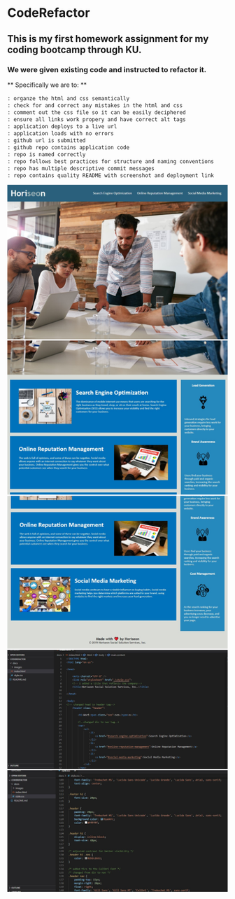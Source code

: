 # CodeRefactor

## This is my first homework assignment for my coding bootcamp through KU. 

### We were given existing code and instructed to refactor it. 

** Specifically we are to: **

    : organze the html and css semantically
    : check for and correct any mistakes in the html and css
    : comment out the css file so it can be easily deciphered
    : ensure all links work propery and have correct alt tags
    : application deploys to a live url
    : application loads with no errors
    : github url is submitted
    : github repo contains application code
    : repo is named correctly
    : repo follows best practices for structure and naming conventions
    : repo has multiple descriptive commit messages 
    : repo contains quality README with screenshot and deployment link
    
![projectpage](./docs/images/snip1.jpg "project page")
![projectpage](./docs/images/snip2.jpg "project page")
![projectpage](./docs/images/snip3.jpg "project page")
![projectcode](./docs/images/snip4.jpg "project code")
![projectcss](./docs/images/snip5.jpg "project css")
